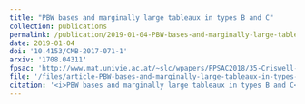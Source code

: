 ```yaml
---
title: "PBW bases and marginally large tableaux in types B and C"
collection: publications
permalink: /publication/2019-01-04-PBW-bases-and-marginally-large-tableaux-in-types-B-and-C
date: 2019-01-04
doi: '10.4153/CMB-2017-071-1'
arxiv: '1708.04311'
fpsac: 'http://www.mat.univie.ac.at/~slc/wpapers/FPSAC2018/35-Criswell-Salisbury-Tingley.html'
file: '/files/article-PBW-bases-and-marginally-large-tableaux-in-types-B-and-C.pdf'
citation: '<i>PBW bases and marginally large tableaux in types B and C</i> (with J. Criswell and <a href="http://webpages.math.luc.edu/~ptingley/">P. Tingley</a>), Canad. Math. Bull. <b>62</b> (2019), no. 1, 37–54.  FPSAC Extended Abstract: Proceedings of the 30th International Conference on "Formal Power Series and Algebraic Combinatorics" (Hanover), Sém. Lothar. Combin. <b>80B</b> (2018), Art. 35, 12 pp.'
---
```

